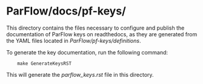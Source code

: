 # ParFlow/docs/pf-keys/

This directory contains the files necessary to configure and publish the
documentation of ParFlow keys on readthedocs, as they are generated from the
YAML files located in *ParFlow/pf-keys/definitions*.

To generate the key documentation, run the following command:

        make GenerateKeysRST

This will generate the *parflow_keys.rst* file in this directory. 
